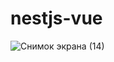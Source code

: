 # nestjs-vue

![Снимок экрана (14)](https://user-images.githubusercontent.com/76594746/205426913-e7f26df8-3d9c-4ccd-96fb-cc517753275a.png)
